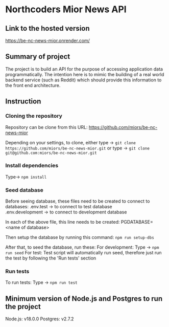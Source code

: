 # Northcoders Mior News API

## Link to the hosted version

https://be-nc-news-mior.onrender.com/

## Summary of project

The project is to build an API for the purpose of accessing application data programmatically. The intention here is to mimic the building of a real world backend service (such as Reddit) which should provide this information to the front end architecture.

## Instruction

### Cloning the repository

Repository can be clone from this URL:
https://github.com/miors/be-nc-news-mior

Depending on your settings, to clone, either type -> `git clone https://github.com/miors/be-nc-news-mior.git`
or
type -> `git clone git@github.com:miors/be-nc-news-mior.git`

### Install dependencies

Type-> `npm install`

### Seed database

Before seeing database, these files need to be created to connect to databases:
.env.test -> to connect to test database  
.env.development -> to connect to development database

In each of the above file, this line needs to be created:
PGDATABASE=\<name of database\>

Then setup the database by running this command:
`npm run setup-dbs`

After that, to seed the database, run these:
For development: Type -> `npm run seed`
For test: Test script will automatically run seed, therefore just run the test by following the 'Run tests' section

### Run tests

To run tests: Type -> `npm run test`

## Minimum version of Node.js and Postgres to run the project

Node.js: v18.0.0
Postgres: v2.7.2
